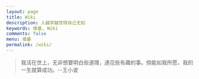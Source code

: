```yaml
---
layout: page
title: Wiki
description: 人越学越觉得自己无知
keywords: 维基, Wiki
comments: false
menu: 维基
permalink: /wiki/
---
```


> 我活在世上，无非想要明白些道理，遇见些有趣的事。倘能如我所愿，我的一生就算成功。--王小波

